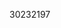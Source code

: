 [//]: # (Created by ./bin/manage_files.pl from ./species/Pristionchus_exspectatus/PRJEB24288/Pristionchus_exspectatus_PRJEB24288.publication.html on Thu Jun 11 13:45:22 2020)
30232197
